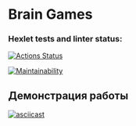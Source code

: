 # Brain Games

### Hexlet tests and linter status:
[![Actions Status](https://github.com/12PUFFS/frontend-project-44/workflows/hexlet-check/badge.svg)](https://github.com/12PUFFS/frontend-project-44/actions)

[![Maintainability](https://api.codeclimate.com/v1/badges/a592c4020374529166b/maintainability)](https://codeclimate.com/github/12PUFFS/frontend-project-44/maintainability)

## Демонстрация работы

[![asciicast](https://asciinema.org/a/T9ST7uoYeyjidH5L3A9bLnyrM.svg)](https://asciinema.org/a/T9ST7uoYeyjidH5L3A9bLnyrM)